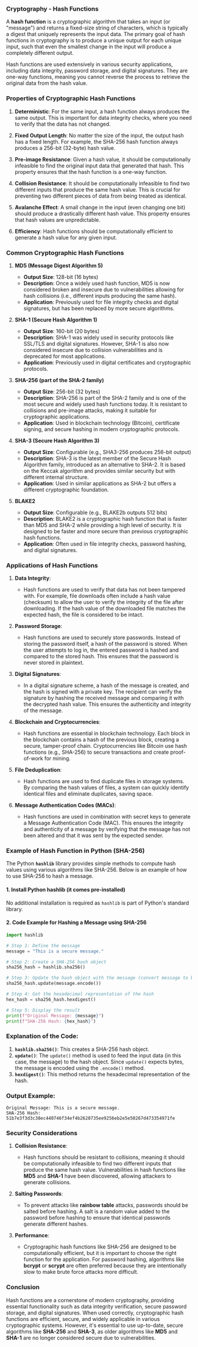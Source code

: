 ### **Cryptography - Hash Functions**

A **hash function** is a cryptographic algorithm that takes an input (or "message") and returns a fixed-size string of characters, which is typically a digest that uniquely represents the input data. The primary goal of hash functions in cryptography is to produce a unique output for each unique input, such that even the smallest change in the input will produce a completely different output.

Hash functions are used extensively in various security applications, including data integrity, password storage, and digital signatures. They are one-way functions, meaning you cannot reverse the process to retrieve the original data from the hash value.

### **Properties of Cryptographic Hash Functions**

1. **Deterministic**: For the same input, a hash function always produces the same output. This is important for data integrity checks, where you need to verify that the data has not changed.
   
2. **Fixed Output Length**: No matter the size of the input, the output hash has a fixed length. For example, the SHA-256 hash function always produces a 256-bit (32-byte) hash value.

3. **Pre-image Resistance**: Given a hash value, it should be computationally infeasible to find the original input data that generated that hash. This property ensures that the hash function is a one-way function.

4. **Collision Resistance**: It should be computationally infeasible to find two different inputs that produce the same hash value. This is crucial for preventing two different pieces of data from being treated as identical.

5. **Avalanche Effect**: A small change in the input (even changing one bit) should produce a drastically different hash value. This property ensures that hash values are unpredictable.

6. **Efficiency**: Hash functions should be computationally efficient to generate a hash value for any given input.

### **Common Cryptographic Hash Functions**

1. **MD5 (Message Digest Algorithm 5)**
   - **Output Size**: 128-bit (16 bytes)
   - **Description**: Once a widely used hash function, MD5 is now considered broken and insecure due to vulnerabilities allowing for hash collisions (i.e., different inputs producing the same hash).
   - **Application**: Previously used for file integrity checks and digital signatures, but has been replaced by more secure algorithms.

2. **SHA-1 (Secure Hash Algorithm 1)**
   - **Output Size**: 160-bit (20 bytes)
   - **Description**: SHA-1 was widely used in security protocols like SSL/TLS and digital signatures. However, SHA-1 is also now considered insecure due to collision vulnerabilities and is deprecated for most applications.
   - **Application**: Previously used in digital certificates and cryptographic protocols.

3. **SHA-256 (part of the SHA-2 family)**
   - **Output Size**: 256-bit (32 bytes)
   - **Description**: SHA-256 is part of the SHA-2 family and is one of the most secure and widely used hash functions today. It is resistant to collisions and pre-image attacks, making it suitable for cryptographic applications.
   - **Application**: Used in blockchain technology (Bitcoin), certificate signing, and secure hashing in modern cryptographic protocols.

4. **SHA-3 (Secure Hash Algorithm 3)**
   - **Output Size**: Configurable (e.g., SHA3-256 produces 256-bit output)
   - **Description**: SHA-3 is the latest member of the Secure Hash Algorithm family, introduced as an alternative to SHA-2. It is based on the Keccak algorithm and provides similar security but with different internal structure.
   - **Application**: Used in similar applications as SHA-2 but offers a different cryptographic foundation.

5. **BLAKE2**
   - **Output Size**: Configurable (e.g., BLAKE2b outputs 512 bits)
   - **Description**: BLAKE2 is a cryptographic hash function that is faster than MD5 and SHA-2 while providing a high level of security. It is designed to be faster and more secure than previous cryptographic hash functions.
   - **Application**: Often used in file integrity checks, password hashing, and digital signatures.

### **Applications of Hash Functions**

1. **Data Integrity**:
   - Hash functions are used to verify that data has not been tampered with. For example, file downloads often include a hash value (checksum) to allow the user to verify the integrity of the file after downloading. If the hash value of the downloaded file matches the expected hash, the file is considered to be intact.

2. **Password Storage**:
   - Hash functions are used to securely store passwords. Instead of storing the password itself, a hash of the password is stored. When the user attempts to log in, the entered password is hashed and compared to the stored hash. This ensures that the password is never stored in plaintext.

3. **Digital Signatures**:
   - In a digital signature scheme, a hash of the message is created, and the hash is signed with a private key. The recipient can verify the signature by hashing the received message and comparing it with the decrypted hash value. This ensures the authenticity and integrity of the message.

4. **Blockchain and Cryptocurrencies**:
   - Hash functions are essential in blockchain technology. Each block in the blockchain contains a hash of the previous block, creating a secure, tamper-proof chain. Cryptocurrencies like Bitcoin use hash functions (e.g., SHA-256) to secure transactions and create proof-of-work for mining.

5. **File Deduplication**:
   - Hash functions are used to find duplicate files in storage systems. By comparing the hash values of files, a system can quickly identify identical files and eliminate duplicates, saving space.

6. **Message Authentication Codes (MACs)**:
   - Hash functions are used in combination with secret keys to generate a Message Authentication Code (MAC). This ensures the integrity and authenticity of a message by verifying that the message has not been altered and that it was sent by the expected sender.

### **Example of Hash Function in Python (SHA-256)**

The Python **`hashlib`** library provides simple methods to compute hash values using various algorithms like SHA-256. Below is an example of how to use SHA-256 to hash a message.

#### 1. **Install Python hashlib (it comes pre-installed)**

No additional installation is required as `hashlib` is part of Python's standard library.

#### 2. **Code Example for Hashing a Message using SHA-256**

```python
import hashlib

# Step 1: Define the message
message = "This is a secure message."

# Step 2: Create a SHA-256 hash object
sha256_hash = hashlib.sha256()

# Step 3: Update the hash object with the message (convert message to bytes)
sha256_hash.update(message.encode())

# Step 4: Get the hexadecimal representation of the hash
hex_hash = sha256_hash.hexdigest()

# Step 5: Display the result
print(f"Original Message: {message}")
print(f"SHA-256 Hash: {hex_hash}")
```

### **Explanation of the Code:**

1. **`hashlib.sha256()`**: This creates a SHA-256 hash object.
2. **`update()`**: The `update()` method is used to feed the input data (in this case, the message) to the hash object. Since `update()` expects bytes, the message is encoded using the `.encode()` method.
3. **`hexdigest()`**: This method returns the hexadecimal representation of the hash.

### **Output Example**:

```plaintext
Original Message: This is a secure message.
SHA-256 Hash: 51b7e3f3d3c38ec440746f34ef4b2620735ee9256eb2e5e50267d473354971fe
```

### **Security Considerations**

1. **Collision Resistance**:
   - Hash functions should be resistant to collisions, meaning it should be computationally infeasible to find two different inputs that produce the same hash value. Vulnerabilities in hash functions like **MD5** and **SHA-1** have been discovered, allowing attackers to generate collisions.

2. **Salting Passwords**:
   - To prevent attacks like **rainbow table** attacks, passwords should be salted before hashing. A salt is a random value added to the password before hashing to ensure that identical passwords generate different hashes.

3. **Performance**:
   - Cryptographic hash functions like SHA-256 are designed to be computationally efficient, but it is important to choose the right function for the application. For password hashing, algorithms like **bcrypt** or **scrypt** are often preferred because they are intentionally slow to make brute force attacks more difficult.

### **Conclusion**

Hash functions are a cornerstone of modern cryptography, providing essential functionality such as data integrity verification, secure password storage, and digital signatures. When used correctly, cryptographic hash functions are efficient, secure, and widely applicable in various cryptographic systems. However, it's essential to use up-to-date, secure algorithms like **SHA-256** and **SHA-3**, as older algorithms like **MD5** and **SHA-1** are no longer considered secure due to vulnerabilities.
